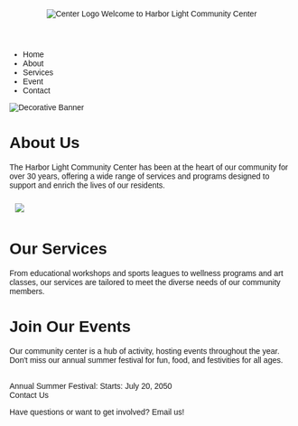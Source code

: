 <!DOCTYPE html> 
<html> 
<head> 
<title>Harbor Light Community Center</title>
</head> 
<body> 
<font face="Arial, sans-serif"> 
<div>
  <header>
  <center><img src="https://edube.org/uploads/media/default/0001/04/logo.jpg" alt="Center 
Logo"> 
Welcome to Harbor Light Community Center</center> 
  </header>
</div> 
<div> 
  <nav>
    <ul>
<li>Home</li>
<li>About </li>
<li>Services</li>
<li>Event</li>
<li>Contact </li>
    </ul>
</nav> 
<div class="banner"> 
<img src="https://edube.org/uploads/media/default/0001/04/decorative-banner.jpg" 
alt="Decorative Banner"> 
</div> 
<div> 
<h1>About Us</h1> 
<p>The Harbor Light Community Center has been at the heart of our community for over 
30 years, offering a wide range of services and programs designed to support and enrich the lives 
of our residents.</p> 
<p><img src="https://edube.org/uploads/media/default/0001/04/community-center.jpg" 
hspace="10" vspace="10"></p> 
</div> 
<div> 
<h1>Our Services</h1> 
<p>From educational workshops and sports leagues to wellness programs and art classes, 
our services are tailored to meet the diverse needs of our community members.</p> 
</div> 
<div> 
<h1>Join Our Events</h1> 
<p>Our community center is a hub of activity, hosting events throughout the year. Don't 
miss our annual summer festival for fun, food, and festivities for all ages.</p> 
<br> 
Annual Summer Festival: 
Starts: July 20, 2050 
</div> 
<div> 
Contact Us 
<p>Have questions or want to get involved? Email us!</p> 
</div> 
</font> 
</body> 
</html>
